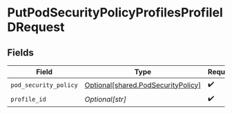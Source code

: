 # PutPodSecurityPolicyProfilesProfileIDRequest


## Fields

| Field                                                                              | Type                                                                               | Required                                                                           | Description                                                                        |
| ---------------------------------------------------------------------------------- | ---------------------------------------------------------------------------------- | ---------------------------------------------------------------------------------- | ---------------------------------------------------------------------------------- |
| `pod_security_policy`                                                              | [Optional[shared.PodSecurityPolicy]](undefined/models/shared/podsecuritypolicy.md) | :heavy_check_mark:                                                                 | N/A                                                                                |
| `profile_id`                                                                       | *Optional[str]*                                                                    | :heavy_check_mark:                                                                 | N/A                                                                                |